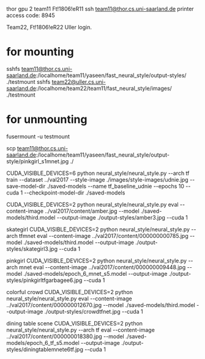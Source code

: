 thor gpu 2
team11
Ft!1806!eR11
ssh team11@thor.cs.uni-saarland.de
printer access code: 8945

Team22, Ft!1806!eR22
Uller login.

# for mounting 
sshfs team11@thor.cs.uni-saarland.de:/localhome/team11/yaseen/fast_neural_style/output-styles/ ./testmount
sshfs team22@uller.cs.uni-saarland.de:/localhome/team22/team11/fast_neural_style/images/ ./testmount

# for unmounting
fusermount -u testmount

scp team11@thor.cs.uni-saarland.de:/localhome/team11/yaseen/fast_neural_style/output-style/pinkgirl_s1mnet.jpg ./


CUDA_VISIBLE_DEVICES=6 python neural_style/neural_style.py --arch tf train --dataset ../val2017 --style-image ./images/style-images/udnie.jpg --save-model-dir ./saved-models --name tf_baseline_udnie --epochs 10 --cuda 1 --checkpoint-model-dir ./saved-models

CUDA_VISIBLE_DEVICES=2 python neural_style/neural_style.py eval --content-image ../val2017/content/amber.jpg --model ./saved-models/third.model --output-image ./output-styles/amber3.jpg --cuda 1

skategirl
CUDA_VISIBLE_DEVICES=2 python neural_style/neural_style.py --arch tfmnet eval --content-image ../val2017/content/000000000785.jpg --model ./saved-models/third.model --output-image ./output-styles/skategirl3.jpg --cuda 1

pinkgirl
CUDA_VISIBLE_DEVICES=2 python neural_style/neural_style.py --arch mnet eval --content-image ../val2017/content/000000009448.jpg --model ./saved-models/epoch_6_mnet_s5.model --output-image ./output-styles/pinkgirltfgarbagee6.jpg --cuda 1

colorful crowd
CUDA_VISIBLE_DEVICES=2 python neural_style/neural_style.py eval --content-image ../val2017/content/000000012670.jpg --model ./saved-models/third.model --output-image ./output-styles/crowdtfnet.jpg --cuda 1

dining table scene
CUDA_VISIBLE_DEVICES=2 python neural_style/neural_style.py --arch tf eval --content-image ../val2017/content/000000018380.jpg --model ./saved-models/epoch_6_tf_s5.model --output-image ./output-styles/diningtablemnete6tf.jpg --cuda 1


